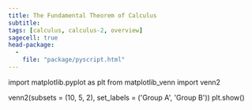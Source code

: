```yaml
---
title: The Fundamental Theorem of Calculus
subtitle: 
tags: [calculus, calculus-2, overview]
sagecell: true
head-package:
  -
    file: "package/pyscript.html"
---
```


<div id='venn diagram'></div>
<py-script output='venn diagram'>
import matplotlib.pyplot as plt
from matplotlib_venn import venn2

venn2(subsets = (10, 5, 2), set_labels = ('Group A', 'Group B'))
plt.show()
</py-script>
